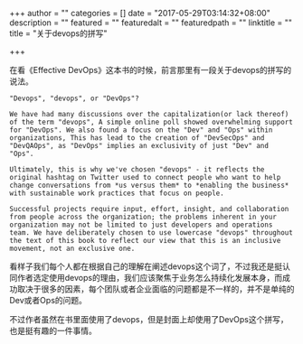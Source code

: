+++
author = ""
categories = []
date = "2017-05-29T03:14:32+08:00"
description = ""
featured = ""
featuredalt = ""
featuredpath = ""
linktitle = ""
title = "关于devops的拼写"

+++

在看《Effective DevOps》这本书的时候，前言那里有一段关于devops的拼写的说法。

`"Devops", "devops", or "DevOps"?`

`We have had many discussions over the capitalization(or lack thereof) of the term "devops", A simple online poll showed overwhelming support for "DevOps". We also found a focus on the "Dev" and "Ops" within organizations, This has lead to the creation of "DevSecOps" and "DevQAOps", as "DevOps" implies an exclusivity of just "Dev" and "Ops".`

`Ultimately, this is why we've chosen "devops" - it reflects the original hashtag on Twitter used to connect people who want to help change conversations from *us versus them* to *enabling the business* with sustainable work practices that focus on people.`

`Successful projects require input, effort, insight, and collaboration from people across the organization; the problems inherent in your organization may not be limited to just developers and operations team. We have deliberately chosen to use lowercase "devops" throughout the text of this book to reflect our view that this is an inclusive movement, not an exclusive one.
`

看样子我们每个人都在根据自己的理解在阐述devops这个词了，不过我还是挺认同作者选定使用devops的理由，我们应该聚焦于业务怎么持续化发展本身，而成功取决于很多的因素，每个团队或者企业面临的问题都是不一样的，并不是单纯的Dev或者Ops的问题。

不过作者虽然在书里面使用了devops，但是封面上却使用了DevOps这个拼写，也是挺有趣的一件事情。